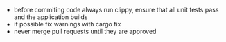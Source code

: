 - before commiting code always run clippy, ensure that all unit tests pass and the application builds
- if possible fix warnings with cargo fix
- never merge pull requests until they are approved